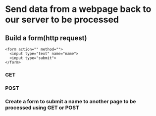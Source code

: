 # Send data from a webpage back to our server to be processed

## Build a form(http request)

    <form action="" method="">
      <input type="text" name="name">
      <input type="submit">
    </form>
    
### GET

### POST

### Create a form to submit a name to another page to be processed using GET or POST
